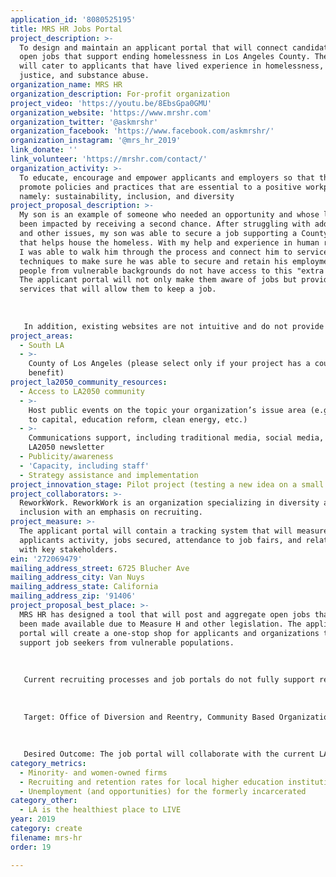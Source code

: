 ```yaml
---
application_id: '8080525195'
title: MRS HR Jobs Portal
project_description: >-
  To design and maintain an applicant portal that will connect candidates to
  open jobs that support ending homelessness in Los Angeles County. The portal
  will cater to applicants that have lived experience in homelessness, criminal
  justice, and substance abuse.
organization_name: MRS HR
organization_description: For-profit organization
project_video: 'https://youtu.be/8EbsGpa0GMU'
organization_website: 'https://www.mrshr.com'
organization_twitter: '@askmrshr'
organization_facebook: 'https://www.facebook.com/askmrshr/'
organization_instagram: '@mrs_hr_2019'
link_donate: ''
link_volunteer: 'https://mrshr.com/contact/'
organization_activity: >-
  To educate, encourage and empower applicants and employers so that they can
  promote policies and practices that are essential to a positive workplace,
  namely: sustainability, inclusion, and diversity
project_proposal_description: >-
  My son is an example of someone who needed an opportunity and whose life has
  been impacted by receiving a second chance. After struggling with addiction
  and other issues, my son was able to secure a job supporting a County program
  that helps house the homeless. With my help and experience in human resources,
  I was able to walk him through the process and connect him to services and
  techniques to make sure he was able to secure and retain his employment. Many
  people from vulnerable backgrounds do not have access to this "extra help."
  The applicant portal will not only make them aware of jobs but provide
  services that will allow them to keep a job. 
   
   
   
   In addition, existing websites are not intuitive and do not provide a link to case managers and other wrap-around services. The hiring hub would be designed to provide a resource to community-based organizations that support clients with lived experience, which includes mental illness access to open jobs that they are qualified and vetted to obtain immediately.
project_areas:
  - South LA
  - >-
    County of Los Angeles (please select only if your project has a countywide
    benefit)
project_la2050_community_resources:
  - Access to LA2050 community
  - >-
    Host public events on the topic your organization’s issue area (e.g. access
    to capital, education reform, clean energy, etc.) 
  - >-
    Communications support, including traditional media, social media, and
    LA2050 newsletter
  - Publicity/awareness
  - 'Capacity, including staff'
  - Strategy assistance and implementation
project_innovation_stage: Pilot project (testing a new idea on a small scale to prove feasibility)
project_collaborators: >-
  ReworkWork. ReworkWork is an organization specializing in diversity and
  inclusion with an emphasis on recruiting.
project_measure: >-
  The applicant portal will contain a tracking system that will measure the
  applicants activity, jobs secured, attendance to job fairs, and relationships
  with key stakeholders.
ein: '272069479'
mailing_address_street: 6725 Blucher Ave
mailing_address_city: Van Nuys
mailing_address_state: California
mailing_address_zip: '91406'
project_proposal_best_place: >-
  MRS HR has designed a tool that will post and aggregate open jobs that have
  been made available due to Measure H and other legislation. The applicant
  portal will create a one-stop shop for applicants and organizations that
  support job seekers from vulnerable populations. 
   
   
   
   Current recruiting processes and job portals do not fully support recruiting efforts and have led to open jobs, high turnover, low salary models, and depleted applicant pools. There is an opportunity to develop the first ever job portal that will support applicants with lived experience looking to reenter into the community via jobs that have been created through Measure H and other legislation. The ideal Hiring Hub users are applicants ready to stabilize that have been referred by case managers, probation officers, and other program leaders within social service organizations that have prepared and that can support this unique population, which includes applicants with mental illness and other challenges. The job portal will include a database, applicant-tracking system (ATS), and the ability to capture users as they build and manage their profiles on the site. Applicants and providers will need 
   
   
   
   Target: Office of Diversion and Reentry, Community Based Organizations, Applicants (specifically with lived experience and other barriers)
   
   
   
   Desired Outcome: The job portal will collaborate with the current LA County efforts to create the website JobsCombattingHomelessness.org. The new and improved Reentry Job Portal will create a user-friendly, intuitive site that will connect job applicants to current opportunities.
category_metrics:
  - Minority- and women-owned firms
  - Recruiting and retention rates for local higher education institutions
  - Unemployment (and opportunities) for the formerly incarcerated
category_other:
  - LA is the healthiest place to LIVE
year: 2019
category: create
filename: mrs-hr
order: 19

---
```

